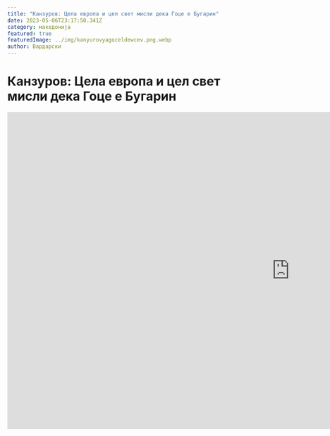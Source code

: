 ```yaml
---
title: "Канзуров: Цела европа и цел свет мисли дека Гоце е Бугарин"
date: 2023-05-06T23:17:50.341Z
category: македонија
featured: true
featuredImage: ../img/kanyurovyagoceldewcev.png.webp
author: Вардарски
---
```


<!--StartFragment-->

# Канзуров: Цела европа и цел свет мисли дека Гоце е Бугарин

<!--EndFragment-->

<iframe width="1280" height="720" src="https://www.youtube.com/embed/F0WB4tLS4fo" title="Има разлика што е и што сакате да е" frameborder="0" allow="accelerometer; autoplay; clipboard-write; encrypted-media; gyroscope; picture-in-picture; web-share" allowfullscreen></iframe>

